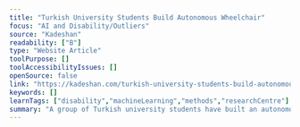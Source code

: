```yaml
---
title: "Turkish University Students Build Autonomous Wheelchair"
focus: "AI and Disability/Outliers"
source: "Kadeshan"
readability: ["B"]
type: "Website Article"
toolPurpose: []
toolAccessibilityIssues: []
openSource: false
link: "https://kadeshan.com/turkish-university-students-build-autonomous-wheelchair/"
keywords: []
learnTags: ["disability","machineLearning","methods","researchCentre"]
summary: "A group of Turkish university students have built an autonomous wheelchair that uses voice commands to operate the chair. "
---
```


